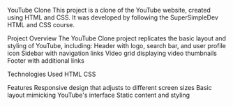 
YouTube Clone
This project is a clone of the YouTube website, created using HTML and CSS. It was developed by following the SuperSimpleDev HTML and CSS course.

Project Overview
The YouTube Clone project replicates the basic layout and styling of YouTube, including:
Header with logo, search bar, and user profile icon
Sidebar with navigation links
Video grid displaying video thumbnails
Footer with additional links

Technologies Used
HTML
CSS

Features
Responsive design that adjusts to different screen sizes
Basic layout mimicking YouTube's interface
Static content and styling
